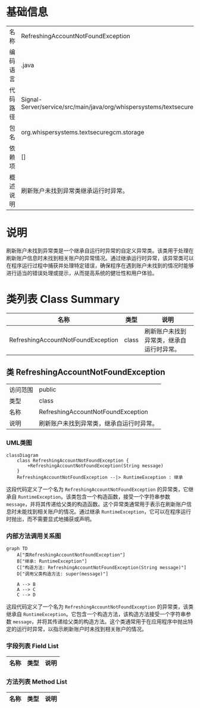 # 基础信息

|      |      |
|------|------|
| 名称 | RefreshingAccountNotFoundException |
| 编码语言 | .java |
| 代码路径 | Signal-Server/service/src/main/java/org/whispersystems/textsecuregcm/storage/RefreshingAccountNotFoundException.java |
| 包名 | org.whispersystems.textsecuregcm.storage |
| 依赖项 | [] |
| 概述说明 | 刷新账户未找到异常类继承运行时异常。 |

# 说明

刷新账户未找到异常类是一个继承自运行时异常的自定义异常类。该类用于处理在刷新账户信息时未找到相关账户的异常情况。通过继承运行时异常，该异常类可以在程序运行过程中捕获并处理特定错误，确保程序在遇到账户未找到的情况时能够进行适当的错误处理或提示，从而提高系统的健壮性和用户体验。

# 类列表 Class Summary

| 名称   | 类型  | 说明 |
|-------|------|-------------|
| RefreshingAccountNotFoundException | class | 刷新账户未找到异常类，继承自运行时异常。 |



## 类 RefreshingAccountNotFoundException

|      |      |
|------|------|
| 访问范围 | public |
| 类型 | class |
| 名称 | RefreshingAccountNotFoundException |
| 说明 | 刷新账户未找到异常类，继承自运行时异常。 |


### UML类图

```mermaid
classDiagram
    class RefreshingAccountNotFoundException {
        +RefreshingAccountNotFoundException(String message)
    }
    RefreshingAccountNotFoundException --|> RuntimeException : 继承
```

这段代码定义了一个名为 `RefreshingAccountNotFoundException` 的异常类，它继承自 `RuntimeException`。该类包含一个构造函数，接受一个字符串参数 `message`，并将其传递给父类的构造函数。这个异常类通常用于表示在刷新账户信息时未能找到相关账户的情况。通过继承 `RuntimeException`，它可以在程序运行时抛出，而不需要显式地捕获或声明。


### 内部方法调用关系图

```mermaid
graph TD
    A["类RefreshingAccountNotFoundException"]
    B["继承: RuntimeException"]
    C["构造方法: RefreshingAccountNotFoundException(String message)"]
    D["调用父类构造方法: super(message)"]

    A --> B
    A --> C
    C --> D
```

这段代码定义了一个名为 `RefreshingAccountNotFoundException` 的异常类，该类继承自 `RuntimeException`。它包含一个构造方法，该构造方法接受一个字符串参数 `message`，并将其传递给父类的构造方法。这个类通常用于在应用程序中抛出特定的运行时异常，以指示刷新账户时未找到相关账户的情况。

### 字段列表 Field List

| 名称  | 类型  | 说明 |
|-------|-------|------|

### 方法列表 Method List

| 名称  | 类型  | 说明 |
|-------|-------|------|




